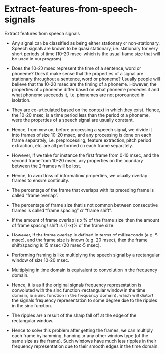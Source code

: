 # Extract-features-from-speech-signals
Extract features from speech signals

- Any signal can be classified as being either stationary or non-stationary. Speech signals are known to be quasi stationary, i.e. stationary for very short periods of time (10-20 msec, which is the usual frame size that will be used in our program).
- Does the 10-20 msec represent the time of a sentence, word or phoneme? Does it make sense that the properties of a signal are stationary throughout a sentence, word or phoneme? Usually people will believe that the 10-20 msec are the timing of a phoneme. However, the properties of a phoneme differ based on what phoneme precedes it and what phoneme succeeds it, i.e. phonemes are not pronounced in isolation.


- They are co-articulated based on the context in which they exist. Hence, the 10-20 msec, is a time period less than the period of a phoneme, were the properties of a speech signal are usually constant. 
- Hence, from now on, before processing a speech signal, we divide it into frames of size 10-20 msec, and any processing is done on each frame separately, i.e. preprocessing, feature extraction, pitch period extraction, etc. are all performed on each frame separately.
- However, if we take for instance the first frame from 0-10 msec, and the second frame from 10-20 msec, any properties on the boundary between the 2 frames will be lost. 


- Hence, to avoid loss of information/ properties, we usually overlap frames to ensure continuity. 
- The percentage of the frame that overlaps with its preceding frame is called “frame overlap”. 
- The percentage of frame size that is not common between consecutive frames is called “frame spacing” or “frame shift”. 
- If the amount of frame overlap is x % of the frame size, then the amount of frame spacing/ shift is (1-x)% of the frame size.
- However, if the frame overlap is defined in terms of milliseconds (e.g. 5 msec), and the frame size is known (e.g. 20 msec), then the frame shift/spacing is 15 msec (20 msec-5 msec).


- Performing framing is like multiplying the speech signal by a rectangular window of size 10-20 msec. 
- Multiplying in time domain is equivalent to convolution in the frequency domain. 
- Hence, it is as if the original signals frequency representation is convoluted with the sinc function (rectangular window in the time domain, is a sinc function in the frequency domain), which will distort the signals frequency representation to some degree due to the ripples in the sinc function.
- The ripples are a result of the sharp fall off at the edge of the rectangular window. 
-  Hence to solve this problem after getting the frames, we can multiply each frame by hamming, hanning or any other window type (of the same size as the frame). Such windows have much less ripples in their frequency representation due to their smooth edges in the time domain.
